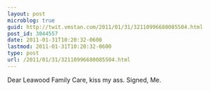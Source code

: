 ```yaml
---
layout: post
microblog: true
guid: http://twit.vmstan.com/2011/01/31/32110996680085504.html
post_id: 3044557
date: 2011-01-31T10:20:32-0600
lastmod: 2011-01-31T10:20:32-0600
type: post
url: /2011/01/31/32110996680085504.html
---
```

Dear Leawood Family Care, kiss my ass. Signed, Me.
